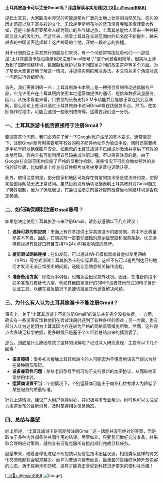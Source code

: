**土耳其旅游卡可以注册Gmail吗？深度解读与实用建议[[TG💪+ @esim1088](https://t.me/s/esim1088)]**

提起土耳其，大家脑海中浮现的可能是那片广袤的土地上壮丽的自然风光、悠久的历史遗迹以及丰富多彩的文化。无论是伊斯坦布尔的蓝顶清真寺和圣索菲亚大教堂，还是卡帕多奇亚那令人叹为观止的热气球之旅，土耳其总能给人带来一种神秘而又迷人的吸引力。而近年来，随着土耳其在全球范围内的知名度不断提升，越来越多的中国游客选择踏上这片神奇的土地，开始一段难忘的旅程。

对于计划前往土耳其旅行的朋友们来说，有一个问题常常困扰着他们——那就是“土耳其旅游卡是否能够用来注册Gmail账号？”这个问题看似简单，但实际上涉及到了国际网络环境、数据隐私保护以及不同国家之间的政策差异等多个方面。为了帮助大家更好地了解这一情况，并提供实用的解决办法，本文将从多个角度对这一问题进行详细解析。

首先，我们需要明确一点：土耳其旅游卡本质上是一种预付费的移动通信服务产品，它允许用户在土耳其境内使用本地运营商提供的通话、短信和数据流量服务。因此，从技术角度来看，只要您的设备支持SIM卡功能并且能够正常连接到互联网，那么理论上就可以通过土耳其旅游卡访问Gmail等在线服务平台。然而，在实际操作过程中，可能会遇到一些限制或障碍，这需要我们逐一分析。

### 一、土耳其旅游卡能否直接用于注册Gmail？

要回答这个问题，我们必须先了解一下Google账户注册的基本要求。通常情况下，注册Gmail账号时需要填写有效的电子邮件地址作为验证手段，同时还需要绑定手机号码以确保账户安全。如果您的土耳其旅游卡已经成功激活并提供了有效的本地号码，则完全有可能利用该号码完成注册过程。不过需要注意的是，由于Google在全球范围内实施了严格的反欺诈机制，某些情况下可能会触发额外的身份验证步骤，比如要求上传身份证件照片或者接受语音电话确认等。

此外，值得注意的是，部分国家和地区可能存在特定的技术壁垒或法律约束，使得某些国际网站无法正常访问。虽然目前没有确切证据表明土耳其政府对Gmail施加了特殊限制，但为了保险起见，在尝试注册之前最好提前检查当地网络环境是否稳定畅通。

### 二、如何确保顺利注册Gmail账号？

如果您决定使用土耳其旅游卡来注册Gmail，请务必遵循以下几点建议：

1. **选择可靠的供应商**：市面上有许多提供土耳其旅游卡的服务商，其中不乏质量参差不齐者。因此，在购买前一定要仔细甄别商家信誉度和服务条款，优先选择那些拥有良好口碑且支持7×24小时客服响应的品牌。

2. **提前测试网络连接**：在出发前，可以通过Wi-Fi模拟器或者虚拟专用网络（VPN）等方式测试土耳其旅游卡的实际表现。这样不仅可以避免到达目的地后才发现无法正常使用的问题，还能让您熟悉相关操作流程。

3. **准备备用方案**：即使万事俱备，也难免会出现意外状况。因此，在准备阶段不妨多准备几套替代方案，例如其他国家发行的SIM卡或者其他形式的电子身份认证工具，以便在紧急情况下迅速切换至其他途径解决问题。

### 三、为什么有人认为土耳其旅游卡不能注册Gmail？

事实上，关于“土耳其旅游卡不能注册Gmail”的说法并非完全没有依据。一方面，确实有一些游客反馈称他们在尝试注册时遇到了各种各样的困难；另一方面，也有部分人认为这是因为土耳其国内存在较为严格的网络监管措施所致。然而，这些观点大多缺乏科学依据，更多时候只是基于个人经验总结出来的猜测罢了。

那么，到底是什么原因导致了这样的误解呢？经过深入研究发现，主要有以下几个因素：

- **语言障碍**：很多初次接触土耳其旅游卡的人可能因为不懂当地语言而误以为存在某种隐形障碍。
- **设备兼容性问题**：某些老旧型号手机可能不支持最新的加密协议，从而影响正常使用体验。
- **运营商设置不当**：个别情况下，个别运营商可能出于商业利益考虑人为降低了某些服务的质量标准。

针对上述情况，建议广大用户保持耐心，并积极寻求专业帮助。同时也可以关注官方渠道发布的最新消息，及时掌握相关信息动态。

### 四、总结与展望

综上所述，“土耳其旅游卡是否能够注册Gmail”这一话题并没有绝对的答案，而是取决于多种内外部条件共同作用的结果。尽管如此，只要我们做好充分准备，并采取合理的应对策略，就完全有可能克服所有挑战顺利完成目标任务。

展望未来，随着全球化进程不断加快以及信息技术迅猛发展，相信类似这样的跨文化交流难题将会越来越少。而作为普通消费者而言，最重要的是始终保持开放包容的心态，勇于探索未知领域，这样才能真正享受到科技进步带来的便利与乐趣！

[[TG💪+ @esim1088](https://t.me/s/esim1088) ![Image](https://i.postimg.cc/4NQfJmqS/Snipaste-2025-05-13-00-14-12.png)]